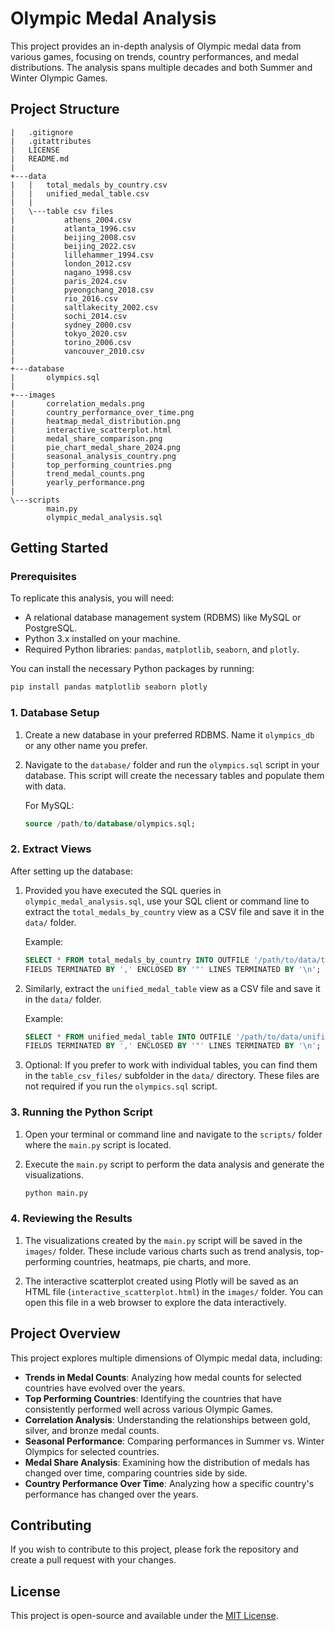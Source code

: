 # Olympic Medal Analysis

This project provides an in-depth analysis of Olympic medal data from various games, focusing on trends, country performances, and medal distributions. The analysis spans multiple decades and both Summer and Winter Olympic Games.

## Project Structure

```
|   .gitignore
|   .gitattributes
|   LICENSE
|   README.md
|   
+---data
|   |   total_medals_by_country.csv
|   |   unified_medal_table.csv
|   |   
|   \---table csv files
|           athens_2004.csv
|           atlanta_1996.csv
|           beijing_2008.csv
|           beijing_2022.csv
|           lillehammer_1994.csv
|           london_2012.csv
|           nagano_1998.csv
|           paris_2024.csv
|           pyeongchang_2018.csv
|           rio_2016.csv
|           saltlakecity_2002.csv
|           sochi_2014.csv
|           sydney_2000.csv
|           tokyo_2020.csv
|           torino_2006.csv
|           vancouver_2010.csv
|           
+---database
|       olympics.sql
|       
+---images
|       correlation_medals.png
|       country_performance_over_time.png
|       heatmap_medal_distribution.png
|       interactive_scatterplot.html
|       medal_share_comparison.png
|       pie_chart_medal_share_2024.png
|       seasonal_analysis_country.png
|       top_performing_countries.png
|       trend_medal_counts.png
|       yearly_performance.png
|       
\---scripts
        main.py
        olympic_medal_analysis.sql
```

## Getting Started

### Prerequisites

To replicate this analysis, you will need:
- A relational database management system (RDBMS) like MySQL or PostgreSQL.
- Python 3.x installed on your machine.
- Required Python libraries: `pandas`, `matplotlib`, `seaborn`, and `plotly`.

You can install the necessary Python packages by running:
```sh
pip install pandas matplotlib seaborn plotly
```

### 1. Database Setup

1. Create a new database in your preferred RDBMS. Name it `olympics_db` or any other name you prefer.

2. Navigate to the `database/` folder and run the `olympics.sql` script in your database. This script will create the necessary tables and populate them with data.
   
   For MySQL:
   ```sql
   source /path/to/database/olympics.sql;
   ```

### 2. Extract Views

After setting up the database:

1. Provided you have executed the SQL queries in `olympic_medal_analysis.sql`, use your SQL client or command line to extract the `total_medals_by_country` view as a CSV file and save it in the `data/` folder.
   
   Example:
   ```sql
   SELECT * FROM total_medals_by_country INTO OUTFILE '/path/to/data/total_medals_by_country.csv'
   FIELDS TERMINATED BY ',' ENCLOSED BY '"' LINES TERMINATED BY '\n';
   ```

2. Similarly, extract the `unified_medal_table` view as a CSV file and save it in the `data/` folder.
   
   Example:
   ```sql
   SELECT * FROM unified_medal_table INTO OUTFILE '/path/to/data/unified_medal_table.csv'
   FIELDS TERMINATED BY ',' ENCLOSED BY '"' LINES TERMINATED BY '\n';
   ```

3. Optional: If you prefer to work with individual tables, you can find them in the `table_csv_files/` subfolder in the `data/` directory. These files are not required if you run the `olympics.sql` script.

### 3. Running the Python Script

1. Open your terminal or command line and navigate to the `scripts/` folder where the `main.py` script is located.

2. Execute the `main.py` script to perform the data analysis and generate the visualizations.
   
   ```sh
   python main.py
   ```

### 4. Reviewing the Results

1. The visualizations created by the `main.py` script will be saved in the `images/` folder. These include various charts such as trend analysis, top-performing countries, heatmaps, pie charts, and more.

2. The interactive scatterplot created using Plotly will be saved as an HTML file (`interactive_scatterplot.html`) in the `images/` folder. You can open this file in a web browser to explore the data interactively.

## Project Overview

This project explores multiple dimensions of Olympic medal data, including:

- **Trends in Medal Counts**: Analyzing how medal counts for selected countries have evolved over the years.
- **Top Performing Countries**: Identifying the countries that have consistently performed well across various Olympic Games.
- **Correlation Analysis**: Understanding the relationships between gold, silver, and bronze medal counts.
- **Seasonal Performance**: Comparing performances in Summer vs. Winter Olympics for selected countries.
- **Medal Share Analysis**: Examining how the distribution of medals has changed over time, comparing countries side by side.
- **Country Performance Over Time**: Analyzing how a specific country's performance has changed over the years.

## Contributing

If you wish to contribute to this project, please fork the repository and create a pull request with your changes.

## License

This project is open-source and available under the [MIT License](LICENSE).